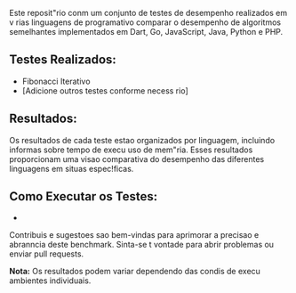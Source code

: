Este reposit"rio conm um conjunto de testes de desempenho realizados em v rias linguagens de programativo comparar o desempenho de algoritmos semelhantes implementados em Dart, Go, JavaScript, Java, Python e PHP.

## Testes Realizados:
- Fibonacci Iterativo
- [Adicione outros testes conforme necess rio]

## Resultados:
Os resultados de cada teste estao organizados por linguagem, incluindo informas sobre tempo de execu uso de mem"ria. Esses resultados proporcionam uma visao comparativa do desempenho das diferentes linguagens em situas espec!ficas.

## Como Executar os Testes:
-

Contribuis e sugestoes sao bem-vindas para aprimorar a precisao e abranncia deste benchmark. Sinta-se  t vontade para abrir problemas ou enviar pull requests.

**Nota:** Os resultados podem variar dependendo das condis de execu ambientes individuais.

